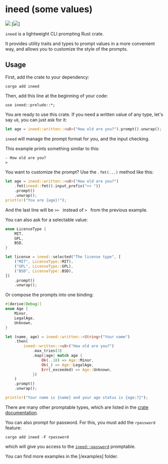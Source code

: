 # ineed (some values)

[![](https://img.shields.io/crates/v/ineed?style=flat-square)](https://crates.io/crates/ineed) [![](https://img.shields.io/docsrs/ineed?style=flat-square)]

`ineed` is a lightweight CLI prompting Rust crate.

It provides utility traits and types to prompt values in a more convenient way, and allows you to customize the style of the prompts.

## Usage

First, add the crate to your dependency:
```
cargo add ineed
```

Then, add this line at the beginning of your code:
```
use ineed::prelude::*;
```

You are ready to use this crate. If you need a written value of any type, let's say `u8`, you can just ask for it:
```rust
let age = ineed::written::<u8>("How old are you?").prompt().unwrap();
```

`ineed` will manage the prompt format for you, and the input checking.

This example prints something similar to this:

```txt
- How old are you?
>
```

You want to customize the prompt? Use the `.fmt(...)` method like this:

```rust
let age = ineed::written::<u8>("How old are you?")
    .fmt(ineed::fmt().input_prefix(">> "))
    .prompt()
    .unwrap();
println!("You are {age}!");
```

And the last line will be `>> ` instead of `> ` from the previous example.

You can also ask for a selectable value:

```rust
enum LicenseType {
    MIT,
    GPL,
    BSD,
}

let license = ineed::selected("The license type", [
    ("MIT", LicenseType::MIT),
    ("GPL", LicenseType::GPL),
    ("BSD", LicenseType::BSD),
])
    .prompt()
    .unwrap();
```

Or compose the prompts into one binding:

```rust
#[derive(Debug)]
enum Age {
    Minor,
    LegalAge,
    Unknown,
}

let (name, age) = ineed::written::<String>("Your name")
    .then(
        ineed::written::<u8>("How old are you?")
            .max_tries(3)
            .map(|age| match age {
                Ok(..18) => Age::Minor,
                Ok(_) => Age::LegalAge,
                Err(_exceeded) => Age::Unknown,
            })
    )
    .prompt()
    .unwrap();

println!("Your name is {name} and your age status is {age:?}");
```

There are many other promptable types, which are listed in the [crate documentation](https://docs.rs/ineed).

You can also prompt for password. For this, you must add the `rpassword` feature:
```
cargo add ineed -F rpassword
```

which will give you access to the [`ineed::password`](https://docs.rs/ineed/latest/ineed/fn.password.html) promptable.

You can find more examples in the [/examples] folder.
